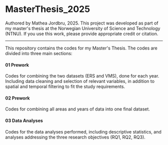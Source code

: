   # MasterThesis_2025
Authored by Mathea Jordbru, 2025. This project was developed as part of my master's thesis at the Norwegian University of Science and Technology (NTNU). If you use this work, please provide appropriate credit or citation.


---
This repository contains the codes for my Master's Thesis. 
The codes are divided into three main sections:

#### 01 Prework 
Codes for combining the two datasets (ERS and VMS), done for each year. Including data cleaning and selection of relevant variables, in addition to spatial and temporal filtering to fit the study requirements.

#### 02 Prework
Codes for combining all areas and years of data into one final dataset.

#### 03 Data Analyses
Codes for the data analyses performed, including descriptive statistics, and analyses addressing the three research objectives (RQ1, RQ2, RQ3).


